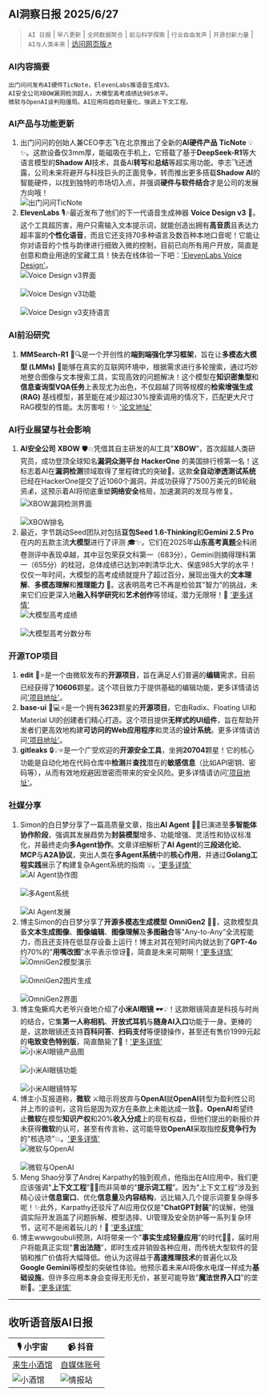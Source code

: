 ## AI洞察日报 2025/6/27

>  `AI 日报` | `早八更新` | `全网数据聚合` | `前沿科学探索` | `行业自由发声` | `开源创新力量` | `AI与人类未来` | [访问网页版↗️](https://ai.hubtoday.app/)



### **AI内容摘要**

```
出门问问发布AI硬件TicNote，ElevenLabs推语音生成V3。
AI安全公司XBOW漏洞检测超人，大模型高考成绩达985水平。
微软与OpenAI谈判陷僵局。AI应用将趋向轻量化，强调上下文工程。
```



### **AI产品与功能更新**
1.  出门问问的创始人兼CEO李志飞在北京推出了全新的**AI硬件产品** **TicNote** 💡✨。这款设备仅3mm厚，能磁吸在手机上，它搭载了基于**DeepSeek-R1**等大语言模型的**Shadow AI**技术，具备AI**转写**和**总结**等超实用功能。李志飞还透露，公司未来将避开与科技巨头的正面竞争，转而推出更多搭载**Shadow AI**的智能硬件，以找到独特的市场切入点，并强调**硬件与软件结合**才是公司的发展方向哦！
    <br/> ![出门问问TicNote](https://cdn.jsdmirror.com/gh/justlovemaki/imagehub@main/assets/2025/07/news_01jzjeha90efa9d0esxry1dark.jpg) <br/>
2.  **ElevenLabs** 🎙️🎶最近发布了他们的下一代语音生成神器 **Voice Design v3** 🚀。这个工具超厉害，用户只需输入文本提示词，就能创造出拥有**高音质**且表达力超丰富的**个性化语音**，而且它还支持70多种语言及数百种本地口音呢！它能让你对语音的个性与韵律进行细致入微的控制，目前已向所有用户开放，简直是创意和商业用途的宝藏工具！快去在线体验一下吧：['ElevenLabs Voice Design'](https://elevenlabs.io/voice-design)。
    <br/> ![Voice Design v3界面](https://cdn.jsdmirror.com/gh/justlovemaki/imagehub@main/assets/2025/07/news_01jzjehbqne139pe8m6n7vgx0t.png) <br/>
    <br/> ![Voice Design v3功能](https://cdn.jsdmirror.com/gh/justlovemaki/imagehub@main/assets/2025/07/news_01jzjehdbef9dtd8p5kzt4e271.png) <br/>
    <br/> ![Voice Design v3支持语言](https://cdn.jsdmirror.com/gh/justlovemaki/imagehub@main/assets/2025/07/news_01jzjehf2bep79ce9wg4qb15tm.png) <br/>

### **AI前沿研究**
1.  **MMSearch-R1** 🔬🔍是一个开创性的**端到端强化学习框架**，旨在让**多模态大模型 (LMMs)** 🧠能够在真实的互联网环境中，根据需求进行多轮搜索，通过巧妙地整合图像与文本搜索工具，实现高效的问题解决！这个模型在**知识密集型**和**信息查询型VQA任务**上表现尤为出色，不仅超越了同等规模的**检索增强生成 (RAG)** 基线模型，甚至能在减少超过30%搜索调用的情况下，匹配更大尺寸RAG模型的性能。太厉害啦！✨ ['论文地址'](https://arxiv.org/abs/2506.20670)

### **AI行业展望与社会影响**
1.  **AI安全公司** **XBOW** 🛡️💥凭借其自主研发的AI工具"**XBOW**”，首次超越人类研究员，成功登顶全球知名**漏洞众测平台** **HackerOne** 的美国排行榜第一名！这标志着AI在**漏洞检测**领域取得了里程碑式的突破👏。这款**全自动渗透测试系统**已经在HackerOne提交了近1060个漏洞，并成功获得了7500万美元的B轮融资💰，这预示着AI将彻底重塑**网络安全**格局，加速漏洞的发现与修复。
    <br/> ![XBOW漏洞检测界面](https://cdn.jsdmirror.com/gh/justlovemaki/imagehub@main/assets/2025/07/news_01jzjehjptfcn933n0a45avh6a.png) <br/>
    <br/> ![XBOW排名](https://cdn.jsdmirror.com/gh/justlovemaki/imagehub@main/assets/2025/07/news_01jzjehptjen09xgygvvxjcv40.png) <br/>
2.  最近，字节跳动Seed团队对包括**豆包Seed 1.6-Thinking**和**Gemini 2.5 Pro**在内的五款主流**大模型**进行了评测 🎓✨。它们在2025年**山东高考真题**全科闭卷测评中表现卓越，其中豆包荣获文科第一（683分），Gemini则摘得理科第一（655分）的桂冠，总体成绩已达到冲刺清华北大、保底985大学的水平！仅仅一年时间，大模型的高考成绩就提升了超过百分，展现出强大的**文本理解**、**多模态理解**和**推理能力** 🚀。这表明高考已不再是检验其"智力”的挑战，未来它们应更深入地**融入科学研究**和**艺术创作**等领域，潜力无限呀！🎨 ['更多详情'](https://www.jiqizhixin.com/articles/2025-06-26-12)
    <br/> ![大模型高考成绩](https://cdn.jsdmirror.com/gh/justlovemaki/imagehub@main/assets/2025/07/news_01jzjehr94et6abkm9dz3jcf4j.png) <br/>
    <br/> ![大模型高考分数分布](https://cdn.jsdmirror.com/gh/justlovemaki/imagehub@main/assets/2025/07/news_01jzjehskmfyga5y8eq6vhwgq2.png) <br/>

### **开源TOP项目**
1.  **edit** 📝⭐是一个由微软发布的**开源项目**，旨在满足人们普遍的**编辑**需求，目前已经获得了**10606**颗星。这个项目致力于提供基础的编辑功能，更多详情请访问['项目地址'](https://github.com/microsoft/edit)。
2.  **base-ui** 🧩💻⭐是一个拥有**3623**颗星的**开源项目**，它由Radix、Floating UI和Material UI的创建者们精心打造。这个项目提供**无样式的UI组件**，旨在帮助开发者们更高效地构建**可访问的Web应用程序**和灵活的**设计系统**。更多详情请访问['项目地址'](https://github.com/mui/base-ui)。
3.  **gitleaks** 🔒💡⭐是一个广受欢迎的**开源安全工具**，坐拥**20704**颗星！它的核心功能是自动化地在代码仓库中**检测**并**查找**潜在的**敏感信息**（比如API密钥、密码等），从而有效地规避因泄密而带来的安全风险。更多详情请访问['项目地址'](https://github.com/gitleaks/gitleaks)。

### **社媒分享**
1.  Simon的白日梦分享了一篇高质量文章，指出**AI Agent** 🤖🤝已演进至**多智能体协作阶段**，强调其发展趋势为**封装模型**增多、功能增强、灵活性和协议标准化，并最终走向**多Agent协作**。文章详细解析了**AI Agent**的**三段进化论**、**MCP**与**A2A协议**，突出人类在**多Agent系统**中的**核心作用**，并通过**Golang工程实践**展示了构建复杂Agent系统的指南 💡。['更多详情'](https://m.okjike.com/originalPosts/685d58d062739eeda3b9d838)
    <br/> ![AI Agent协作图](https://cdnv2.ruguoapp.com/Fu9_NrDOl23BPTkVMqCuo11qNhYQv3.jpg) <br/>
    <br/> ![多Agent系统](https://cdnv2.ruguoapp.com/Fkej5CodNU5eYZ0QvY6GUlRbLWSZv3.jpg) <br/>
    <br/> ![AI Agent发展](https://cdnv2.ruguoapp.com/FllJQZ_kio0pQNa11CUfnPvOhWbOv3.jpg) <br/>
2.  博主Simon的白日梦分享了**开源多模态生成模型** **OmniGen2** 🎨✨，这款模型具备**文本生成图像**、**图像编辑**、**图像理解**及**多图融合**等"Any-to-Any”全流程能力，而且还支持在低显存设备上运行！博主对其在短时间内就达到了**GPT-4o**约70%的"**用嘴改图**”水平表示惊讶🤯，简直是未来可期啊！['更多详情'](https://m.okjike.com/originalPosts/685d56339c2e39aa22e64bbb)
    <br/> ![OmniGen2模型演示](https://cdnv2.ruguoapp.com/ltYbExXHHBX6-IiH6poCRt4V6YHWv3.png) <br/>
    <br/> ![OmniGen2图片生成](https://cdnv2.ruguoapp.com/ljDKpsINlzylflPcueaB7KC5dTqSv3.png) <br/>
    <br/> ![OmniGen2界面](https://cdnv2.ruguoapp.com/ls34LcFxuRD1Baz2eGvajo2pvO52v3.jpg) <br/>
3.  博主兔撕鸡大老爷兴奋地介绍了**小米AI眼镜** 🕶️💡！这款眼镜简直是科技与时尚的结合，它集**第一人称相机**、**开放式耳机**与**随身AI入口**功能于一身。更棒的是，这款眼镜还支持**百科问答**、**扫码支付**等便捷操作，甚至还有售价1999元起的**电致变色特别版**，简直酷毙了💸！['更多详情'](https://m.okjike.com/originalPosts/685d40dbadecea032f68a102)
    <br/> ![小米AI眼镜产品图](https://cdnv2.ruguoapp.com/FiYt7G4BWf7RKS6v7g6lhoD0c0CUv3.jpg) <br/>
    <br/> ![小米AI眼镜功能](https://cdnv2.ruguoapp.com/Fp8KaIdLbsz62uQfat1l48cKg77Kv3.jpg) <br/>
    <br/> ![小米AI眼镜特写](https://cdnv2.ruguoapp.com/FikgmCpcfMiwXeahMtlwT5OC9oaJv3.jpg) <br/>
4.  博主小互报道称，**微软** ⚔️暗示将放弃与**OpenAI**就**OpenAI**转型为盈利性公司并上市的谈判，这背后是因为双方在条款上未能达成一致🤔。**OpenAI**希望终止**微软**在模型**知识产权**和20%**收入分成**上的现有权益，但他们提出的新报价并未获得**微软**的认可，甚至有传言称，这可能导致**OpenAI**采取指控**反竞争行为**的"核选项”💥。['更多详情'](https://x.com/imxiaohu/status/1938130680636182595)
    <br/> ![微软与OpenAI](https://cdn.jsdmirror.com/gh/justlovemaki/imagehub@main/assets/2025/07/news_01jzjej7y2exet5w8e75574jhn.jpg) <br/>
    <br/> ![微软与OpenAI](https://cdn.jsdmirror.com/gh/justlovemaki/imagehub@main/assets/2025/07/news_01jzjejdhaf25bp3ncy83sgwa9.jpg) <br/>
5.  Meng Shao分享了Andrej Karpathy的独到观点，他指出在AI应用中，我们更应该强调"**上下文工程**”🧠💡而非简单的"**提示词工程**”。因为"上下文工程”涉及到精心设计**信息窗口**、优化**信息量**及**内容结构**，远比输入几个提示词要复杂得多呢！✨此外，Karpathy还驳斥了AI应用仅仅是"**ChatGPT封装**”的误解，他强调实际开发涵盖了问题拆解、模型选择、UI管理及安全防护等一系列复杂环节，这可不是闹着玩儿的！💪 ['更多详情'](https://x.com/shao__meng/status/1938120617494253712)
6.  博主wwwgoubuli预测，AI将带来一个"**事实生成轻量应用**”的时代🔮🚀，届时用户将能真正实现"**言出法随**”，即时生成并销毁各种应用，而传统大型软件的营销和推广价值将大幅降低。他认为这得益于**高速推理技术**的普遍化以及**Google Gemini**等模型的突破性体验。他预示着未来AI将像水电煤一样成为**基础设施**，但许多应用本身会变得无形无价，甚至可能导致"**魔法世界入口**”的垄断🌌。['更多详情'](https://x.com/wwwgoubuli/status/1938082798973096160)

---

## **收听语音版AI日报**

| 🎙️ **小宇宙** | 📹 **抖音** |
| --- | --- |
| [来生小酒馆](https://www.xiaoyuzhoufm.com/podcast/683c62b7c1ca9cf575a5030e)  |   [自媒体账号](https://www.douyin.com/user/MS4wLjABAAAAwpwqPQlu38sO38VyWgw9ZjDEnN4bMR5j8x111UxpseHR9DpB6-CveI5KRXOWuFwG)| 
| ![小酒馆](https://cdn.jsdmirror.com/gh/justlovemaki/imagehub@main/logo/f959f7984e9163fc50d3941d79a7f262.md.png) | ![情报站](https://cdn.jsdmirror.com/gh/justlovemaki/imagehub@main/logo/7fc30805eeb831e1e2baa3a240683ca3.md.png) |

    

